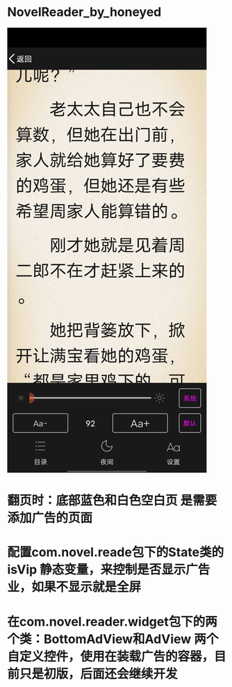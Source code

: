 # NovelReader_by_honeyed
![image](https://github.com/honeyed/NovelReader_by_honeyed/blob/main/image/Screenshot_20221102_112847.jpg)
# 翻页时：底部蓝色和白色空白页 是需要添加广告的页面
# 配置com.novel.reade包下的State类的 isVip 静态变量，来控制是否显示广告业，如果不显示就是全屏
# 在com.novel.reader.widget包下的两个类：BottomAdView和AdView 两个自定义控件，使用在装载广告的容器，目前只是初版，后面还会继续开发
